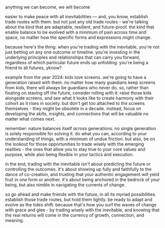 anything we can become, we will become

easier to make peace with all inevitabilities — and, you know, establish trade routes with them. but not just any old trade routes - we're talking about the kind that are adaptable, resilient, and future-proof. the kind that enable balance to be evolved with a minimum of pain across time and space, no matter how the specific forms and expressions might change.

because here's the thing: when you're trading with the inevitable, you're not just betting on any one outcome or timeline. you're investing in the underlying principles and relationships that can carry you forward, regardless of which particular future ends up unfolding. you're being a friend to all futures, yknow?

example from the year 2024: kids love screens. we're going to have a generation raised with them. no matter how many guardians keep screens from kids, there will always be guardians who never do. so, rather than fixating on staving off the future, consider rolling with it: raise those kids alongside screens, and see what it looks like to create harmony with their cohort as it rises in society. but don't get too attached to the screens themselves - they might be obsolete in a decade. instead, focus on developing the skills, insights, and connections that will be valuable no matter what comes next.

remember: nature balances itself _across_ generations. no single generation is solely responsible for solving it. do what you can, according to your understanding of things, with a minimum of undue friction. but also, be on the lookout for those opportunities to trade wisely with the emerging realities - the ones that allow you to stay true to your core values and purpose, while also being flexible in your tactics and execution.

in the end, trading with the inevitable isn't about predicting the future or controlling the outcomes. it's about showing up fully and faithfully to the dance of co-creation, and trusting that your authentic engagement will yield fruit in one form or another. it's about being anchored in the bedrock of your being, but also nimble in navigating the currents of change.

so go ahead and make friends with the future, in all its myriad possibilities. establish those trade routes, but hold them lightly. be ready to adapt and evolve as the tides shift. because that's how you surf the waves of change with grace and glee - by trading wisely with the inevitable, and knowing that the real returns will come in the currency of growth, connection, and meaning.
